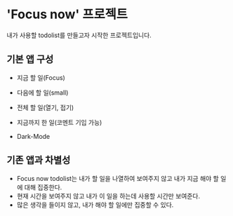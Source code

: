 # **'Focus now'** 프로젝트

내가 사용할 todolist를 만들고자 시작한 프로젝트입니다.

## 기본 앱 구성

- 지금 할 일(Focus)

- 다음에 할 일(small)

- 전체 할 일(열기, 접기)

- 지금까지 한 일(코멘트 기입 가능)

- Dark-Mode

## 기존 앱과 차별성

- Focus now todolist는 내가 할 일을 나열하여 보여주지 않고 내가 지금 해야 할 일에 대해 집중한다.
- 현재 시간을 보여주지 않고 내가 이 일을 하는데 사용할 시간만 보여준다.
- 많은 생각을 들이지 않고, 내가 해야 할 일에만 집중할 수 있다.
